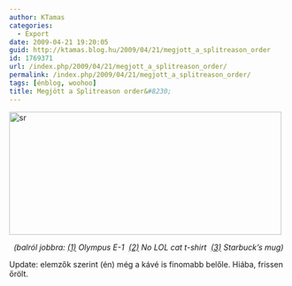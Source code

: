 ```yaml
---
author: KTamas
categories:
  - Export
date: 2009-04-21 19:20:05
guid: http://ktamas.blog.hu/2009/04/21/megjott_a_splitreason_order
id: 1769371
url: /index.php/2009/04/21/megjott_a_splitreason_order/
permalink: /index.php/2009/04/21/megjott_a_splitreason_order/
tags: [énblog, woohoo]
title: Megjött a Splitreason order&#8230;
---
```


[<img class="size-full wp-image-389" title="sr" src="http://ktamas.blog.hu/media/image/200904/sr.jpg" alt="sr" width="492" height="223" />](http://ktamas.blog.hu/media/image/200904/sr.jpg)

<p style="text-align: center;">
  <em>(balról jobbra: <a href="http://www.dpreview.com/reviews/olympuse1/" target="_blank">(1)</a> Olympus E-1  <a href="http://www.splitreason.com/product/744" target="_blank">(2)</a> No LOL cat t-shirt  <a href="http://www.splitreason.com/product/668" target="_blank">(3)</a> Starbuck&#8217;s mug)</em>
</p>

<p style="text-align: left;">
  Update: elemzők szerint (én) még a kávé is finomabb belőle. Hiába, frissen őrölt.
</p></p>
